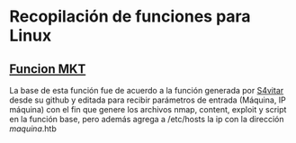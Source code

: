 # Recopilación de funciones para Linux

## [Funcion MKT](https://github.com/Racso20/configuracion_bashrc/blob/main/mkt.sh)
La base de esta función fue de acuerdo a la función generada por [S4vitar](https://s4vitar.github.io/bspwm-configuration-files/) desde su github y editada para recibir parámetros de entrada (Máquina, IP máquina) con el fin que genere los archivos nmap, content, exploit y script en la función base, pero además agrega a /etc/hosts la ip con la dirección *maquina*.htb
